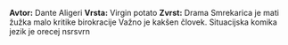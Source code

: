 **Avtor:** Dante Aligeri
**Vrsta:** Virgin potato
**Zvrst:** Drama
Smrekarica je mati žužka
malo kritike birokracije
Važno je kakšen človek.
Situacijska komika
jezik je orecej nsrsvrn